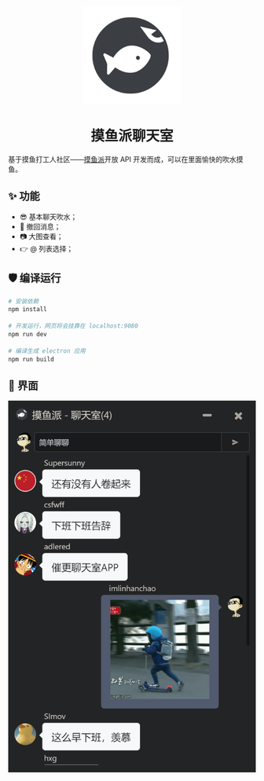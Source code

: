 <p align="center">
  <a href="https://pwl.icu">
    <img width="200" src="./build/icons/256x256.png">
  </a>
</p>

<h1 align="center">摸鱼派聊天室</h1>

基于摸鱼打工人社区——[摸鱼派](https://pwl.icu)开放 API 开发而成，可以在里面愉快的吹水摸鱼。

## ✨ 功能

- 😎 基本聊天吹水；
- 💬 撤回消息；
- 📷 大图查看；
- 👉 @ 列表选择；

## 🛡 编译运行

``` bash
# 安装依赖
npm install

# 开发运行，网页将会挂靠在 localhost:9080
npm run dev

# 编译生成 electron 应用
npm run build

```

## 👀 界面

![picture 1](/static/images/preview.png)  

